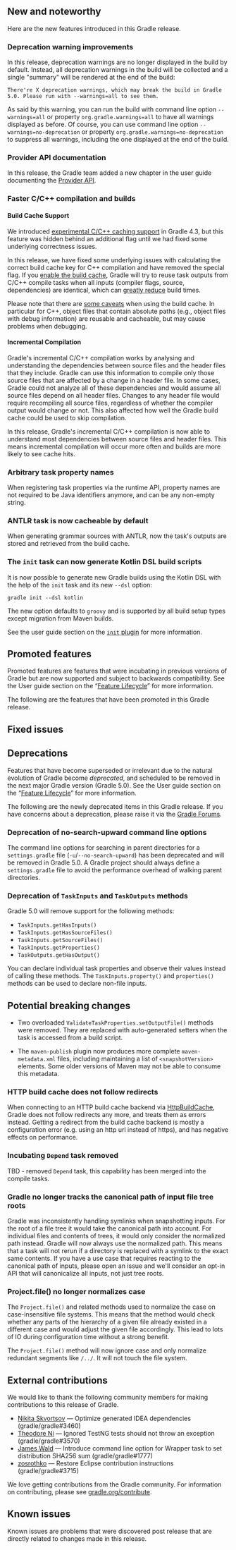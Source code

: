 ## New and noteworthy

Here are the new features introduced in this Gradle release.

<!--
IMPORTANT: if this is a patch release, ensure that a prominent link is included in the foreword to all releases of the same minor stream.
Add-->

<!--
### Example new and noteworthy

Think of every feature section as a mini blog post.

1) Make sure the release notes render properly: `./gradlew :docs:releaseNotes && open subprojects/docs/build/docs/release-notes.html`
  TIP: Continuous build is useful when working on release notes.
  NOTE: The markdown processor does not know GitHub flavored markdown syntax.

2) Explain why users should care.
  TIP: Avoid technical details with no indications how this impacts users.

3) Link to documentation or a blog post for more detailed information.

4) Show, don't just tell, if possible.
  NOTE: Totally fine to just link to an example that show the feature.
-->

### Deprecation warning improvements

In this release, deprecation warnings are no longer displayed in the build by default. Instead, all deprecation warnings in the build will be collected and a single "summary" will be rendered at the end of the build:

    There're X deprecation warnings, which may break the build in Gradle 5.0. Please run with --warnings=all to see them.

As said by this warning, you can run the build with command line option `--warnings=all` or property `org.gradle.warnings=all` to have all warnings displayed as before.
Of course, you can use command line option `--warnings=no-deprecation` or property `org.gradle.warnings=no-deprecation` to suppress all warnings, including the one displayed at the end of the build.

### Provider API documentation

In this release, the Gradle team added a new chapter in the user guide documenting the [Provider API](userguide/lazy_configuration.html).

### Faster C/C++ compilation and builds

#### Build Cache Support

We introduced [experimental C/C++ caching support](https://docs.gradle.org/4.3/release-notes.html#experimental-task-output-caching-for-c/c++-compilation) in Gradle 4.3, but this feature was hidden behind an additional flag until we had fixed some underlying correctness issues.

In this release, we have fixed some underlying issues with calculating the correct build cache key for C++ compilation and have removed the special flag.  If you [enable the build cache](userguide/build_cache.html#sec:build_cache_enable), Gradle will try to reuse task outputs from C/C++ compile tasks when all inputs (compiler flags, source, dependencies) are identical, which can [greatly reduce](https://blog.gradle.org/introducing-gradle-build-cache) build times.

Please note that there are [some caveats](userguide/build_cache.html#sec:task_output_caching_known_issues_caveats) when using the build cache.  In particular for C++, object files that contain absolute paths (e.g., object files with debug information) are reusable and cacheable, but may cause problems when debugging.

#### Incremental Compilation

Gradle's incremental C/C++ compilation works by analysing and understanding the dependencies between source files and the header files that they include. Gradle can use this information to compile only those source files that are affected by a change in a header file. In some cases, Gradle could not analyze all of these dependencies and would assume all source files depend on all header files. Changes to any header file would require recompiling all source files, regardless of whether the compiler output would change or not. This also affected how well the Gradle build cache could be used to skip compilation.

In this release, Gradle's incremental C/C++ compilation is now able to understand most dependencies between source files and header files. This means incremental compilation will occur more often and builds are more likely to see cache hits.

### Arbitrary task property names

When registering task properties via the runtime API, property names are not required to be Java identifiers anymore, and can be any non-empty string.

### ANTLR task is now cacheable by default

When generating grammar sources with ANTLR, now the task's outputs are stored and retrieved from the build cache.

### The `init` task can now generate Kotlin DSL build scripts

It is now possible to generate new Gradle builds using the Kotlin DSL with the help of the `init` task and its new `--dsl` option:

    gradle init --dsl kotlin 

The new option defaults to `groovy` and is supported by all build setup types except migration from Maven builds.

See the user guide section on the [`init` plugin](userguide/build_init_plugin.html) for more information.

## Promoted features

Promoted features are features that were incubating in previous versions of Gradle but are now supported and subject to backwards compatibility.
See the User guide section on the “[Feature Lifecycle](userguide/feature_lifecycle.html)” for more information.

The following are the features that have been promoted in this Gradle release.

<!--
### Example promoted
-->

## Fixed issues

## Deprecations

Features that have become superseded or irrelevant due to the natural evolution of Gradle become *deprecated*, and scheduled to be removed
in the next major Gradle version (Gradle 5.0). See the User guide section on the “[Feature Lifecycle](userguide/feature_lifecycle.html)” for more information.

The following are the newly deprecated items in this Gradle release. If you have concerns about a deprecation, please raise it via the [Gradle Forums](https://discuss.gradle.org).

<!--
### Example deprecation
-->

### Deprecation of no-search-upward command line options 

The command line options for searching in parent directories for a `settings.gradle` file (`-u`/`--no-search-upward`) has been deprecated and will be removed in Gradle 5.0. A Gradle project should always define a `settings.gradle` file to avoid the performance overhead of walking parent directories.

### Deprecation of `TaskInputs` and `TaskOutputs` methods

Gradle 5.0 will remove support for the following methods:

- `TaskInputs.getHasInputs()`
- `TaskInputs.getHasSourceFiles()`
- `TaskInputs.getSourceFiles()`
- `TaskInputs.getProperties()`
- `TaskOutputs.getHasOutput()`

You can declare individual task properties and observe their values instead of calling these methods. The `TaskInputs.property()` and `properties()` methods can be used to declare non-file inputs.

## Potential breaking changes

* Two overloaded `ValidateTaskProperties.setOutputFile()` methods were removed. They are replaced with auto-generated setters when the task is accessed from a build script.

* The `maven-publish` plugin now produces more complete `maven-metadata.xml` files, including maintaining a list of `<snapshotVersion>` elements. Some older versions of Maven may not be able to consume this metadata.

<!--
### Example breaking change
-->

### HTTP build cache does not follow redirects

When connecting to an HTTP build cache backend via [HttpBuildCache](dsl/org.gradle.caching.http.HttpBuildCache.html), Gradle does not follow redirects any more, and treats them as errors instead.
Getting a redirect from the build cache backend is mostly a configuration error (e.g. using an http url instead of https), and has negative effects on performance.

### Incubating `Depend` task removed

TBD - removed `Depend` task, this capability has been merged into the compile tasks.

### Gradle no longer tracks the canonical path of input file tree roots

Gradle was inconsistently handling symlinks when snapshotting inputs. For the root of a file tree it would take the canonical path into account. For individual files and contents of trees,
it would only consider the normalized path instead. Gradle will now always use the normalized path. This means that a task will not rerun if a directory is replaced with a symlink to the exact same contents.
If you have a use case that requires reacting to the canonical path of inputs, please open an issue and we'll consider an opt-in API that will canonicalize all inputs, not just tree roots.

### Project.file() no longer normalizes case

The `Project.file()` and related methods used to normalize the case on case-insensitive file systems. This means that the method would check whether any parts of the hierarchy of a given file already
existed in a different case and would adjust the given file accordingly. This lead to lots of IO during configuration time without a strong benefit. 

The `Project.file()` method will now ignore case and only normalize redundant segments like `/../`. It will not touch the file system.

## External contributions

We would like to thank the following community members for making contributions to this release of Gradle.

<!--
 - [Some person](https://github.com/some-person) - fixed some issue (gradle/gradle#1234)
-->

- [Nikita Skvortsov](https://github.com/nskvortsov) — Optimize generated IDEA dependencies (gradle/gradle#3460)
- [Theodore Ni](https://github.com/tjni) — Ignored TestNG tests should not throw an exception (gradle/gradle#3570)
- [James Wald](https://github.com/jameswald) — Introduce command line option for Wrapper task to set distribution SHA256 sum (gradle/gradle#1777)
- [zosrothko](https://github.com/zosrothko) — Restore Eclipse contribution instructions (gradle/gradle#3715)

We love getting contributions from the Gradle community. For information on contributing, please see [gradle.org/contribute](https://gradle.org/contribute).

## Known issues

Known issues are problems that were discovered post release that are directly related to changes made in this release.
